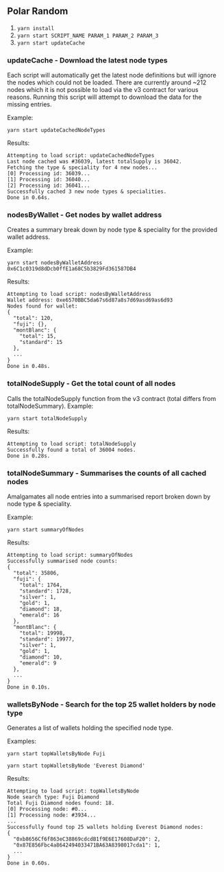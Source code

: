## Polar Random

1. `yarn install`
2. `yarn start SCRIPT_NAME PARAM_1 PARAM_2 PARAM_3`
3. `yarn start updateCache`

### updateCache - Download the latest node types
Each script will automatically get the latest node definitions but will ignore the nodes which could not be loaded. There are currently around ~212 nodes which it is not possible to load via the v3 contract for various reasons. Running this script will attempt to download the data for the missing entries.

Example:

`yarn start updateCachedNodeTypes`

Results:

```
Attempting to load script: updateCachedNodeTypes
Last node cached was #36039, latest totalSupply is 36042.
Fetching the type & speciality for 4 new nodes...
[0] Processing id: 36039...
[1] Processing id: 36040...
[2] Processing id: 36041...
Successfully cached 3 new node types & specialities.
Done in 0.64s.
```

### nodesByWallet - Get nodes by wallet address
Creates a summary break down by node type & speciality for the provided wallet address.

Example:

`yarn start nodesByWalletAddress 0x6C1c0319d8dDcb0ffE1a68C5b3829Fd361587DB4`

Results:

```
Attempting to load script: nodesByWalletAddress
Wallet address: 0xe6570BBC5da67s6d87a8s7d69asd69as6d93
Nodes found for wallet:
{                   
  "total": 120,     
  "fuji": {},       
  "montBlanc": {    
    "total": 15,    
    "standard": 15  
  },                
  ...
}
Done in 0.48s.
```

### totalNodeSupply - Get the total count of all nodes
Calls the totalNodeSupply function from the v3 contract (total differs from totalNodeSummary).
Example:

`yarn start totalNodeSupply`

Results:

```
Attempting to load script: totalNodeSupply
Successfully found a total of 36004 nodes.
Done in 0.28s.
```

### totalNodeSummary - Summarises the counts of all cached nodes 
Amalgamates all node entries into a summarised report broken down by node type & speciality.

Example:

`yarn start summaryOfNodes`

Results:

```
Attempting to load script: summaryOfNodes
Successfully summarised node counts:
{
  "total": 35806,
  "fuji": {
    "total": 1764,
    "standard": 1728,
    "silver": 1,
    "gold": 1,
    "diamond": 18,
    "emerald": 16
  },
  "montBlanc": {
    "total": 19998,
    "standard": 19977,
    "silver": 1,
    "gold": 1,
    "diamond": 10,
    "emerald": 9
  },
  ...
}
Done in 0.10s.
```


### walletsByNode - Search for the top 25 wallet holders by node type
Generates a list of wallets holding the specified node type.

Examples:

`yarn start topWalletsByNode Fuji`

`yarn start topWalletsByNode 'Everest Diamond'`

Results:

```
Attempting to load script: topWalletsByNode
Node search type: Fuji Diamond
Total Fuji Diamond nodes found: 18.
[0] Processing node: #0...
[1] Processing node: #3934...
...
Successfully found top 25 wallets holding Everest Diamond nodes:
{
  "0xb8656Cf6f863eC38869cdcdB1f9E6E17608DaF20": 2,
  "0x87E856Fbc4a8642494033471BA63A8398017cda1": 1,
  ...
}
Done in 0.60s.
```
